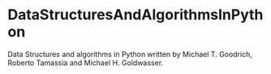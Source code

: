# DataStructuresAndAlgorithmsInPython
Data Structures and algorithms in Python written by Michael T. Goodrich, Roberto Tamassia and Michael H. Goldwasser.
